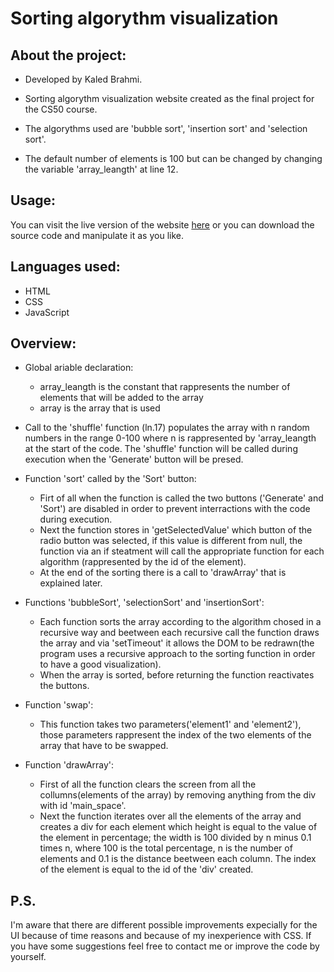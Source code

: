 # Sorting algorythm visualization

## About the project:
* Developed by Kaled Brahmi.

* Sorting algorythm visualization website created as the final project for the CS50 course.

* The algorythms used are 'bubble sort', 'insertion sort' and 'selection sort'.

* The default number of elements is 100 but can be changed by changing the variable 'array_leangth' at line 12.

## Usage:
You can visit the live version of the website [here](https://kaledi03.github.io/sorting-algorithm-visualization-CS50-final-project/) or you can download the source code and manipulate it as you like.

## Languages used:
* HTML
* CSS
* JavaScript

## Overview:
* Global ariable declaration:
  * array_leangth is the constant that rappresents the number of elements that will be added to the array
  * array is the array that is used

* Call to the 'shuffle' function (ln.17) populates the array with n random numbers in the range 0-100 where n is rappresented by 'array_leangth at the start of the code. The 'shuffle' function will be called during execution when the 'Generate' button will be presed.

* Function 'sort' called by the 'Sort' button:
  * Firt of all when the function is called the two buttons ('Generate' and 'Sort') are disabled in order to prevent interractions with the code during execution.
  * Next the function stores in 'getSelectedValue' which button of the radio button was selected, if this value is different from null, the function via an if steatment will call the appropriate function for each algorithm (rappresented by the id of the element).
  * At the end of the sorting there is a call to 'drawArray' that is explained later.

* Functions 'bubbleSort', 'selectionSort' and 'insertionSort':
  * Each function sorts the array according to the algorithm chosed in a recursive way and beetween each recursive call the function draws the array and via 'setTimeout' it allows the DOM to be redrawn(the program uses a recursive approach to the sorting function in order to have a good visualization).
  * When the array is sorted, before returning the function reactivates the buttons.

* Function 'swap':
  * This function takes two parameters('element1' and 'element2'), those parameters rappresent the index of the two elements of the array that have to be swapped.

* Function 'drawArray':
  * First of all the function clears the screen from all the collumns(elements of the array) by removing anything from the div with id 'main_space'.
  * Next the function iterates over all the elements of the array and creates a div for each element which height is equal to the value of the element in percentage; the width is 100 divided by n minus 0.1 times n, where 100 is the total percentage, n is the number of elements and 0.1 is the distance beetween each column. The index of the element is equal to the id of the 'div' created.

## P.S.
I'm aware that there are different possible improvements expecially for the UI because of time reasons and because of my inexperience with CSS.
If you have some suggestions feel free to contact me or improve the code by yourself.
 

